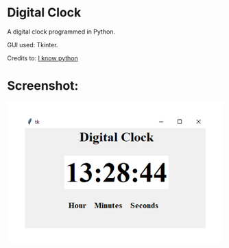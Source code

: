 # Digital Clock

A digital clock programmed in Python.

GUI used: Tkinter.

Credits to: [I know python](https://www.youtube.com/watch?v=1eMECW8eJr8)

# Screenshot:

![alt text](https://github.com/math-reis/basic-projects/blob/main/digital-clock/image.png?raw=true)
